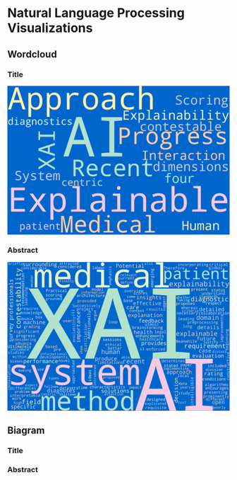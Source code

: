 # Natural Language Processing Visualizations

## Wordcloud
### Title
![Title Word Cloud](Title_Worldcloud.png)
### Abstract
![Abstract Word Cloud](Abstract_Wordcloud.png)
## Biagram 
### Title

### Abstract



